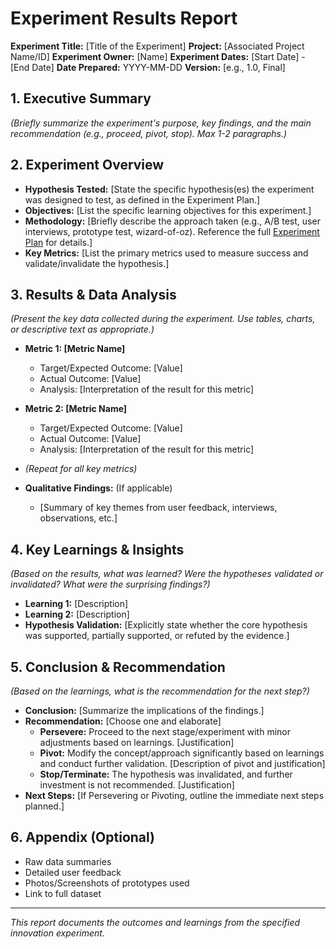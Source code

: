 # Experiment Results Report

**Experiment Title:** [Title of the Experiment]
**Project:** [Associated Project Name/ID]
**Experiment Owner:** [Name]
**Experiment Dates:** [Start Date] - [End Date]
**Date Prepared:** YYYY-MM-DD
**Version:** [e.g., 1.0, Final]

## 1. Executive Summary

*(Briefly summarize the experiment's purpose, key findings, and the main recommendation (e.g., proceed, pivot, stop). Max 1-2 paragraphs.)*

## 2. Experiment Overview

- **Hypothesis Tested:** [State the specific hypothesis(es) the experiment was designed to test, as defined in the Experiment Plan.]
- **Objectives:** [List the specific learning objectives for this experiment.]
- **Methodology:** [Briefly describe the approach taken (e.g., A/B test, user interviews, prototype test, wizard-of-oz). Reference the full [Experiment Plan](../Templates/Experiment_Plan_Template.md) for details.]
- **Key Metrics:** [List the primary metrics used to measure success and validate/invalidate the hypothesis.]

## 3. Results & Data Analysis

*(Present the key data collected during the experiment. Use tables, charts, or descriptive text as appropriate.)*

- **Metric 1: [Metric Name]**
    - Target/Expected Outcome: [Value]
    - Actual Outcome: [Value]
    - Analysis: [Interpretation of the result for this metric]
- **Metric 2: [Metric Name]**
    - Target/Expected Outcome: [Value]
    - Actual Outcome: [Value]
    - Analysis: [Interpretation of the result for this metric]
- *(Repeat for all key metrics)*

- **Qualitative Findings:** (If applicable)
    - [Summary of key themes from user feedback, interviews, observations, etc.]

## 4. Key Learnings & Insights

*(Based on the results, what was learned? Were the hypotheses validated or invalidated? What were the surprising findings?)*

- **Learning 1:** [Description]
- **Learning 2:** [Description]
- **Hypothesis Validation:** [Explicitly state whether the core hypothesis was supported, partially supported, or refuted by the evidence.]

## 5. Conclusion & Recommendation

*(Based on the learnings, what is the recommendation for the next step?)*

- **Conclusion:** [Summarize the implications of the findings.]
- **Recommendation:** [Choose one and elaborate]
    - **Persevere:** Proceed to the next stage/experiment with minor adjustments based on learnings. [Justification]
    - **Pivot:** Modify the concept/approach significantly based on learnings and conduct further validation. [Description of pivot and justification]
    - **Stop/Terminate:** The hypothesis was invalidated, and further investment is not recommended. [Justification]
- **Next Steps:** [If Persevering or Pivoting, outline the immediate next steps planned.]

## 6. Appendix (Optional)

- Raw data summaries
- Detailed user feedback
- Photos/Screenshots of prototypes used
- Link to full dataset

---
*This report documents the outcomes and learnings from the specified innovation experiment.* 